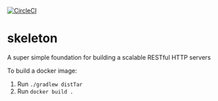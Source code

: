 [![CircleCI](https://circleci.com/gh/YuhuiDai/skeleton.svg?style=svg)](https://circleci.com/gh/YuhuiDai/skeleton)


skeleton
============
A super simple foundation for building a scalable RESTful HTTP servers

To build a docker image:
1. Run `./gradlew distTar`
2. Run `docker build .`
